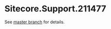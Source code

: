 # Sitecore.Support.211477

See [master branch](https://github.com/sitecoresupport/Sitecore.Support.211477) for details.